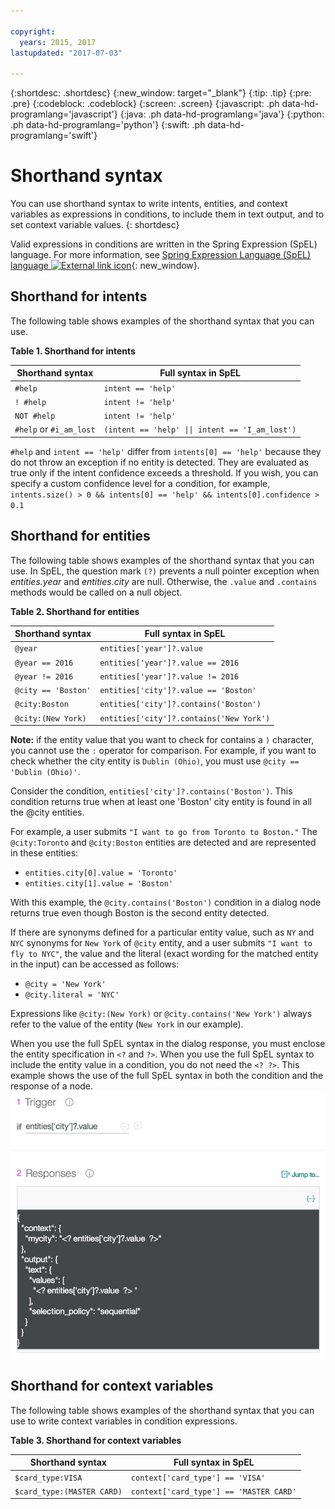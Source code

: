 ```yaml
---

copyright:
  years: 2015, 2017
lastupdated: "2017-07-03"

---
```


{:shortdesc: .shortdesc}
{:new_window: target="_blank"}
{:tip: .tip}
{:pre: .pre}
{:codeblock: .codeblock}
{:screen: .screen}
{:javascript: .ph data-hd-programlang='javascript'}
{:java: .ph data-hd-programlang='java'}
{:python: .ph data-hd-programlang='python'}
{:swift: .ph data-hd-programlang='swift'}

# Shorthand syntax

You can use shorthand syntax to write intents, entities, and context variables as expressions in conditions, to include them in text output, and to set context variable values.
{: shortdesc}

Valid expressions in conditions are written in the Spring Expression (SpEL) language. For more information, see [Spring Expression Language (SpEL) language ![External link icon](../../icons/launch-glyph.svg "External link icon")](http://docs.spring.io/spring/docs/current/spring-framework-reference/html/expressions.html){: new_window}.

## Shorthand for intents

The following table shows examples of the shorthand syntax that you can use.

**Table 1. Shorthand for intents**

| Shorthand syntax        | Full syntax in SpEL |
|-------------------------|---------------------|
| `#help`                 | `intent == 'help'`  |
| `! #help`               | `intent != 'help'`  |
| `NOT #help`             | `intent != 'help'`  |
| `#help` or `#i_am_lost` | <code>(intent == 'help' &#124;&#124; intent == 'I_am_lost')</code> |

`#help` and `intent == 'help'` differ from `intents[0] == 'help'` because they do not throw an exception if no entity is detected.  They are evaluated as true only if the intent confidence exceeds a threshold.  If you wish, you can specify a custom confidence level for a condition, for example, `intents.size() > 0 && intents[0] == 'help' && intents[0].confidence > 0.1`

## Shorthand for entities

The following table shows examples of the shorthand syntax that you can use. In SpEL, the question mark `(?)` prevents a null pointer exception when *entities.year* and *entities.city* are null. Otherwise, the `.value` and `.contains` methods would be called on a null object.

**Table 2. Shorthand for entities**

| Shorthand syntax    | Full syntax in SpEL                      |
|---------------------|------------------------------------------|
| `@year`             | `entities['year']?.value`                |
| `@year == 2016`     | `entities['year']?.value == 2016`        |
| `@year != 2016`     | `entities['year']?.value != 2016`        |
| `@city == 'Boston'` | `entities['city']?.value == 'Boston'`    |
| `@city:Boston`      | `entities['city']?.contains('Boston')`   |
| `@city:(New York)`  | `entities['city']?.contains('New York')` |

**Note:** if the entity value that you want to check for contains a `)` character, you cannot use the `:` operator for comparison.  For example, if you want to check whether the city entity is `Dublin (Ohio)`, you must use `@city == 'Dublin (Ohio)'`.

Consider the condition, `entities['city']?.contains('Boston')`. This condition returns true when at least one 'Boston' city entity is found in all the @city entities.

For example, a user submits `"I want to go from Toronto to Boston."` The `@city:Toronto` and `@city:Boston` entities are detected and are represented in these entities:

-   `entities.city[0].value = 'Toronto'`
-   `entities.city[1].value = 'Boston'`

With this example, the `@city.contains('Boston')` condition in a dialog node returns true even though Boston is the second entity detected.

If there are synonyms defined for a particular entity value, such as `NY` and `NYC` synonyms for `New York` of `@city` entity, and a user submits `"I want to fly to NYC"`, the value and the literal (exact wording for the matched entity in the input) can be accessed as follows:

-   `@city = 'New York'`
-   `@city.literal = 'NYC'`

Expressions like `@city:(New York)` or `@city.contains('New York')` always refer to the value of the entity (`New York` in our example).

When you use the full SpEL syntax in the dialog response, you must enclose the entity specification in `<?` and `?>`.  When you use the full SpEL syntax to include the entity value in a condition, you do not need the `<? ?>`.  This example shows the use of the full SpEL syntax in both the condition and the response of a node.
![Node showing full SpEL syntax usage](images/fullspel.png) 

[//]: # (You can specify a custom confidence level for a condition, for example, `@city && city.confidence > 0.7`.  The confidence of an entity is either 0 or 1 unless you have activated fuzzy matching of entities.)

## Shorthand for context variables

The following table shows examples of the shorthand syntax that you can use to write context variables in condition expressions.

**Table 3. Shorthand for context variables**

| Shorthand syntax           | Full syntax in SpEL                     |
|----------------------------|-----------------------------------------|
| `$card_type:VISA`          | `context['card_type'] == 'VISA'`        |
| `$card_type:(MASTER CARD)` | `context['card_type'] == 'MASTER CARD'` |

